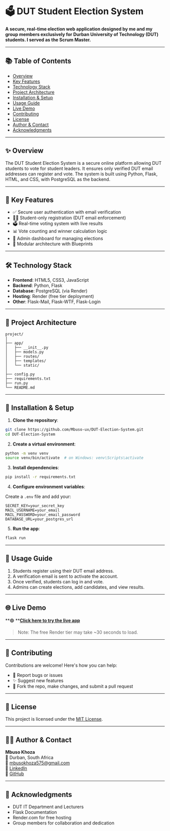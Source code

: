 # 🗳️ DUT Student Election System

&#x20; &#x20;

**A secure, real-time election web application designed by me and my group members exclusively for Durban University of Technology (DUT) students. I served as the Scrum Master.**

---

## 📚 Table of Contents

- [Overview](#overview)
- [Key Features](#key-features)
- [Technology Stack](#technology-stack)
- [Project Architecture](#project-architecture)
- [Installation & Setup](#installation--setup)
- [Usage Guide](#usage-guide)
- [Live Demo](#live-demo)
- [Contributing](#contributing)
- [License](#license)
- [Author & Contact](#author--contact)
- [Acknowledgments](#acknowledgments)

---

## ✨ Overview

The DUT Student Election System is a secure online platform allowing DUT students to vote for student leaders. It ensures only verified DUT email addresses can register and vote. The system is built using Python, Flask, HTML, and CSS, with PostgreSQL as the backend.

---

## 🎯 Key Features

- ✅ Secure user authentication with email verification
- 🧑‍🎓 Student-only registration (DUT email enforcement)
- 🗳️ Real-time voting system with live results
- 📊 Vote counting and winner calculation logic
- 📓 Admin dashboard for managing elections
- 🧱 Modular architecture with Blueprints

---

## 🛠️ Technology Stack

- **Frontend**: HTML5, CSS3, JavaScript
- **Backend**: Python, Flask
- **Database**: PostgreSQL (via Render)
- **Hosting**: Render (free tier deployment)
- **Other**: Flask-Mail, Flask-WTF, Flask-Login

---

## 📂 Project Architecture

```
project/
│
├── app/
│   ├── __init__.py
│   ├── models.py
│   ├── routes/
│   ├── templates/
│   └── static/
│
├── config.py
├── requirements.txt
├── run.py
└── README.md
```

---

## 🚀 Installation & Setup

1. **Clone the repository**:

```bash
git clone https://github.com/Mbuso-ux/DUT-Election-System.git
cd DUT-Election-System
```

2. **Create a virtual environment**:

```bash
python -m venv venv
source venv/bin/activate  # on Windows: venv\Scripts\activate
```

3. **Install dependencies**:

```bash
pip install -r requirements.txt
```

4. **Configure environment variables**:

Create a `.env` file and add your:

```
SECRET_KEY=your_secret_key
MAIL_USERNAME=your_email
MAIL_PASSWORD=your_email_password
DATABASE_URL=your_postgres_url
```

5. **Run the app**:

```bash
flask run
```

---

## 📖 Usage Guide

1. Students register using their DUT email address.
2. A verification email is sent to activate the account.
3. Once verified, students can log in and vote.
4. Admins can create elections, add candidates, and view results.

---

## 🌐 Live Demo

**🟢 **[**Click here to try the live app**](https://election-gr41.onrender.com)

> Note: The free Render tier may take \~30 seconds to load.

---

## 🤝 Contributing

Contributions are welcome! Here's how you can help:

- 🧾 Report bugs or issues
- ✨ Suggest new features
- 📅 Fork the repo, make changes, and submit a pull request

---

## 📄 License

This project is licensed under the [MIT License](LICENSE).

---

## 👨‍💻 Author & Contact

**Mbuso Khoza**\
📍 Durban, South Africa\
📧 [mbusokhoza575@gmail.com](mailto\:mbusokhoza575@gmail.com)\
🔗 [LinkedIn](https://www.linkedin.com/in/mbuso-khoza)\
🔗 [GitHub](https://github.com/Mbuso-ux)

---

## 🙏 Acknowledgments

- DUT IT Department and Lecturers
- Flask Documentation
- Render.com for free hosting
- Group members for collaboration and dedication


